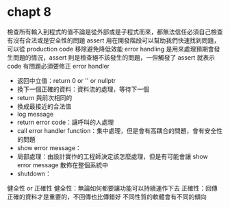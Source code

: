 # chapt 8

檢查所有輸入到程式的值不論是從外部或是子程式而來，都無法信任必須自己檢查有沒有合法或是安全性的問題
assert 用在開發階段可以幫助我們快速找到問題，可以從 production code 移除避免降低效能
error handling 是用來處理預期會發生問題的情況，assert 則是檢查絕不該發生的問題，一但觸發了 assert 就表示 code 有問題必須要修正
error handler
* 返回中立值：return 0 or '' or nullptr
* 換下一個正確的資料：資料流的處理，等待下一個
* return 與前次相同的
* 換成最接近的合法值
* log message
* return error code：讓呼叫的人處理
* call error handler function：集中處理，但是會有高耦合的問題，會有安全性的問題
* show error message：
* 局部處理：由設計實作的工程師決定該怎麼處理，但是有可能會讓 show error message 散佈在整個系統中
* shutdown：

健全性 or 正確性
健全性：無論如何都要讓功能可以持續運作下去
正確性：回傳正確的資料才是重要的，不回傳也比傳錯好
不同性質的軟體會有不同的傾向